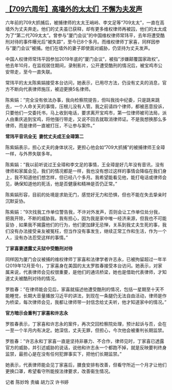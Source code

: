 <!--1625825748000-->
[【709六周年】高墙外的太太们  不懈为夫发声](https://www.rfa.org/mandarin/yataibaodao/zhengzhi/ec0709a-07092021061533.html)
------

<p class="p3">六年前的<span class="s1">709</span>大抓捕后，被捕律师的太太王峭岭、李文足等<span class="s1">“709</span>太太<span class="s1">”</span>，一直在高墙外为丈夫奔走。他们的丈夫虽已获释，却有更多维权律师再被囚，他们的太太成为了<span class="s1">“</span>第二代<span class="s1">709</span>太太<span class="s1">”</span>。曾参与<span class="s1">”</span>厦门会议<span class="s1">”</span>的中国维权律师常玮平，去年将遭受酷刑对待的事件曝光后<span class="s1">“</span>被失踪<span class="s1">”</span>，至今已<span class="s1">8</span>个多月。而维权律师丁家喜，同样因参与<span class="s1">”</span>厦门会议<span class="s1">”</span>被捕。他们在墙外的妻子即使面对威胁，仍坚持为丈夫发声。</p><p class="p3">中国人权律师常玮平因参加<span class="s1">2019</span>年底的<span class="s1">”</span>厦门会议<span class="s1">”</span>，被指<span class="s1">”</span>涉嫌颠覆国家政权<span class="s1">”</span>。他去年<span class="s1">10</span>月，在监视居住期间，录制影片，公开遭受酷刑的情况后，被宝鸡市公安带走，至今一直失联。</p><p class="p3">常玮平的太太陈紫娟接受本台访问，她表示，已用尽方法，仍没有丈夫的消息，官方不断向代表律师施压，被迫更换<span class="s1">5</span>名律师。</p><p class="p3">陈紫娟：<span class="s1">”</span>完全没有依法办事，我向检察院提告，但叫我找中纪委，只是跳来跳去，一个人命关天的事情，压根儿没有人管。我之前请四个律师，都被恶意投诉，只要他们一交委托书，马上收到电话，要求离开宝鸡市，第一位律师被司法局，派人由重庆追到宝鸡，将他强行带走，又说不回去就取消律师证。不是我想换那么多律师，而是律师一直被打压，不让参与案件。<span class="s1">”</span></p><p class="p3"><strong>常玮平音讯全无<span class="s1">  </span>妻忧丈夫成王全璋第二</strong></p><p class="p3">陈紫娟表示，担心丈夫的身体状况，更担心他会如<span class="s1">”709</span>大抓捕<span class="s1">”</span>的被捕律师王全璋一样，与外界失联多年。</p><p class="p3">陈紫娟：<span class="s1">”</span>我以前听说过王全璋和李文足的事情，王全璋是好几年没有音讯，没有律师和家属会见，我们的情况都是一样，我也没有想过这样的事情会降临在我们身上，我不知道他们想怎样，但已经八个多月。我希望能看见他，能打电话或律师会见，确保知道他的死活，他是否健康和精神是否仍正常。<span class="s1">”</span></p><p class="p3">陈紫娟形容，目前的处境是求助无门，感觉好无力和恐惧，但也不能在失去挚亲时沉默妥协。</p><p class="p3">陈紫娟：<span class="s1">”9</span>次找我工作单位警告我，不许对外发声，否则会让工作单位处分我，把我开除，不断的威胁我。我有担心，因为我是家中唯一经济来源，但我也不可能妥协﹐如果我不揭露他们的行为，他们更加肆无忌惮，关系到我丈夫生死的事，我们没有办法接受亲友被冤枉，但当作没有事发生，继续正常工作和生活，作为一个人，没有办法忍受这样的事情。<span class="s1">”</span></p><p class="p3"><strong>丁家喜妻透露丈夫狱中受酷刑对待</strong></p><p class="p3">同样因为厦门会议被捕的维权律师丁家喜和法律学者许志永，已被拘留超过一年半<span class="s1">(2019</span>年<span class="s1">12</span>月至今<span class="s1">)</span>，丁家喜身在美国的太太罗胜春接受本台访问。她表示，对家属来说，代表律师会见权很重要，是他们的通讯桥梁，她也是借助代表律师，才知道丈夫被酷刑对待的情况。</p><p class="p3">罗胜春：<span class="s1">”</span>在律师能会见后，家喜就描述他遭受酷刑的情况，包括一星期至十天不能睡觉，长期大音量播放习近平的讲法，到现在一条腿仍无法自由活动，律师是作为桥梁，每次律师会见，我都让律师带一封信念给丈夫听，他才知道家中的情况。<span class="s1">”</span></p><p class="p3"><strong>官方暗示会重判丁家喜和许志永</strong></p><p class="p3">罗胜春表示，丁家喜和许志永的案件，再次交回检察院处理，预计起诉与否，会在一至一个半月内有决定。她深信，丈夫无罪，但担心，今次他会被重判长期监禁。</p><p class="p3">罗胜春：<span class="s1">”</span>许志永和丁家喜一直是坚持非暴力、不合作，律师见时，丁家喜已透露官方的威胁，并引述威胁的说话，说他和许志永一个都跑不掉，就是反映要判终身监禁，最担心是在没有任何犯罪事实下，把他们长期监禁。<span class="s1">”</span></p><p class="p3">她表示，代表律师能会见丁家喜后，膳食安排有改善，但看守所近一个月才让他们更换口罩，希望看守所能按法律要求，改善衞生情况。</p><p class="p2"></p><p class="p3">记者<span class="s1"> </span>陈妙玲<span class="s1"> </span>责编<span class="s1"> </span>胡力汉<span class="s1"> </span>许书婷</p><p class="p2"></p><p class="p2"></p><p class="p2"></p><p class="p2"></p><p class="p2"></p>

